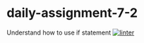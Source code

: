 # daily-assignment-7-2
Understand how to use if statement
[![linter](https://github.com/Santiago-zavala-barrett/daily-assignment-7-2/workflows/linter/badge.svg)](https://github.com/marketplace/actions/super-linter)
